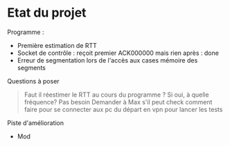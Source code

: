 # Etat du projet

Programme :
* Première estimation de RTT
* Socket de contrôle : reçoit premier ACK000000 mais rien après : done
* Erreur de segmentation lors de l'accès aux cases mémoire des segments


Questions à poser
> Faut il réestimer le RTT au cours du programme ? Si oui, à quelle fréquence? Pas besoin
> Demander à Max s'il peut check comment faire pour se connecter aux pc du départ en vpn pour lancer les tests

Piste d'amélioration

- Mod
